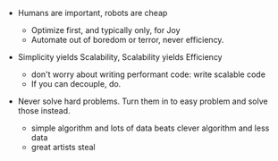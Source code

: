 

* Humans are important, robots are cheap
  - Optimize first, and typically only, for Joy
  - Automate out of boredom or terror, never efficiency.

* Simplicity yields Scalability, Scalability yields Efficiency
  - don't worry about writing performant code: write scalable code
  - If you can decouple, do.
  
* Never solve hard problems. Turn them in to easy problem and solve those instead.
  - simple algorithm and lots of data beats clever algorithm and less data
  - great artists steal  
  
 